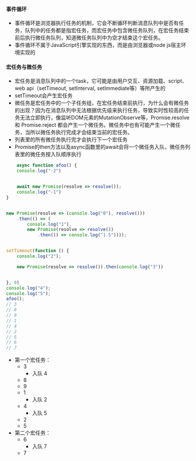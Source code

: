 #### 事件循环

* 事件循环是浏览器执行任务的机制，它会不断循环判断消息队列中是否有任务，队列中的任务都是指宏任务，而宏任务中包含微任务队列，在宏任务结束前后执行微任务队列，知道微任务队列中为空才结束这个宏任务。
* 事件循环不属于JavaScript引擎实现的东西，而是由浏览器或node js宿主环境实现的

#### 宏任务与微任务

* 宏任务是消息队列中的一个task，它可能是由用户交互、资源加载、script、web api（setTimeout, setInterval, setImmediate等）等所产生的
* setTimeout会产生宏任务
* 微任务是宏任务中的一个子任务组，在宏任务结束前执行，为什么会有微任务的出现？因为在消息队列中无法根据优先级来执行任务，导致实时性较高的任务无法立即执行，像监听DOM元素的MutationObserve等，Promise.resolve 和 Promise.reject 都会产生一个微任务。微任务中也有可能产生一个微任务，当所以微任务执行完成才会结束当前的宏任务。
* 列表里的所有微任务执行完才会执行下一个宏任务
* Promise的then方法以及async函数里的await会将一个微任务入队，微任务列表里的微任务按入队顺序执行

```javascript
    async function afoo() {
    console.log("-2")


    await new Promise(resolve => resolve());
    console.log("-1")
}


new Promise(resolve => (console.log("0"), resolve()))
    .then(() => (
        console.log("1"),
        new Promise(resolve => resolve())
            .then(() => console.log("1.5"))));


setTimeout(function () {
    console.log("2");

    new Promise(resolve => resolve()).then(console.log("3"))


}, 0)
console.log("4");
console.log("5");
afoo();
// 3
// 8
// 9
// 1
// 4
// 2
// 5
// 6
// 7
```

* 第一个宏任务：
  * 3
    * 入队 4
  * 8
  * 9
  * 1
    * 入队 2
  * 4
    * 入队 5
  * 2
  * 5
* 第二个宏任务：
  * 6
    * 入队 7
  * 7